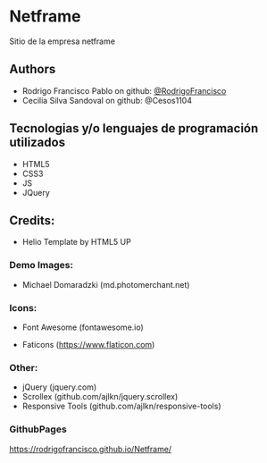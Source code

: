 # Netframe

Sitio de la empresa netframe

## Authors

* Rodrigo Francisco Pablo on github: [@RodrigoFrancisco](https://github.com/RodrigoFrancisco)
* Cecilia Silva Sandoval on github: @Cesos1104

## Tecnologias y/o lenguajes de programación utilizados
* HTML5
* CSS3
* JS
* JQuery



## Credits:

* Helio Template by HTML5 UP

### Demo Images:

* Michael Domaradzki (md.photomerchant.net)

### Icons:

* Font Awesome (fontawesome.io)

* Faticons (https://www.flaticon.com)

### Other:

* jQuery (jquery.com)
* Scrollex (github.com/ajlkn/jquery.scrollex)
* Responsive Tools (github.com/ajlkn/responsive-tools)

### GithubPages

https://rodrigofrancisco.github.io/Netframe/

